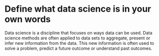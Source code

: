 # Define what data science is in your own words
Data science is a discipline that focuses on ways data can be used. Data science methods are often applied to data sets to aggregate, present or infer new information from the data. This new information is often used to solve a problem, predict a future outcome or understand past outcomes.
